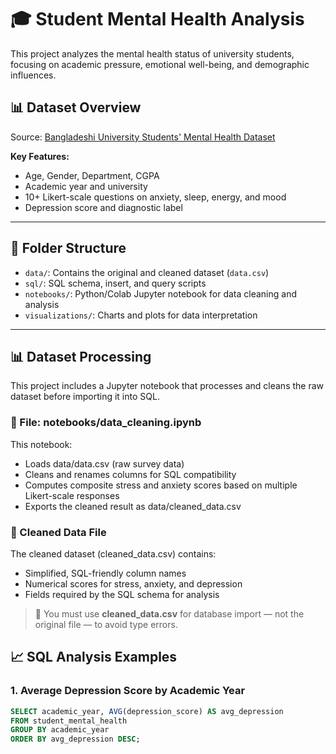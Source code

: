 # 🎓 Student Mental Health Analysis

This project analyzes the mental health status of university students, focusing on academic pressure, emotional
well-being, and demographic influences.


## 📊 Dataset Overview

Source: [Bangladeshi University Students' Mental Health Dataset](https://figshare.com/articles/dataset/Bangladeshi_University_Students_Mental_Health_Dataset/25347691?file=44874808)

**Key Features:**

- Age, Gender, Department, CGPA
- Academic year and university
- 10+ Likert-scale questions on anxiety, sleep, energy, and mood
- Depression score and diagnostic label

---

## 📁 Folder Structure

- `data/`: Contains the original and cleaned dataset (`data.csv`)
- `sql/`: SQL schema, insert, and query scripts
- `notebooks/`: Python/Colab Jupyter notebook for data cleaning and analysis
- `visualizations/`: Charts and plots for data interpretation

---

## 📊 Dataset Processing

This project includes a Jupyter notebook that processes and cleans the raw dataset before importing it into SQL.

### 🔄 File: notebooks/data_cleaning.ipynb
This notebook:
- Loads data/data.csv (raw survey data)
- Cleans and renames columns for SQL compatibility 
- Computes composite stress and anxiety scores based on multiple Likert-scale responses 
- Exports the cleaned result as data/cleaned_data.csv

### 📁 Cleaned Data File
The cleaned dataset (cleaned_data.csv) contains:
- Simplified, SQL-friendly column names 
- Numerical scores for stress, anxiety, and depression 
- Fields required by the SQL schema for analysis

> 📌 You must use **cleaned_data.csv** for database import — not the original file — to avoid type errors.

## 📈 SQL Analysis Examples

### 1. Average Depression Score by Academic Year

```sql
SELECT academic_year, AVG(depression_score) AS avg_depression
FROM student_mental_health
GROUP BY academic_year
ORDER BY avg_depression DESC;

